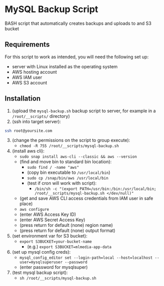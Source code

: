 # MySQL Backup Script
BASH script that automatically creates backups and uploads to and S3 bucket

## Requirements
For this script to work as intended, you will need the following set up:
- server with Linux installed as the operating system
- AWS hosting account
- AWS IAM user
- AWS S3 account

## Installation
1. (upload the `mysql-backup.sh` backup script to server, for example in a `/root/__scripts/` directory)
2. (ssh into target server):
```bash
ssh root@yoursite.com
```
3. (change the permissions on the script to group execute):
	- `chmod -R 755 /root/__scripts/mysql-backup.sh`
4. (install aws cli):
	- `sudo snap install aws-cli --classic && aws --version`
	- (find and move bin to standard bin location):
		- `sudo find / -name "aws"`
		- (copy bin executable to `/usr/local/bin`)
		- `sudo cp /snap/bin/aws /usr/local/bin`
		- (test if cron will work with script):
			- `/bin/sh -c "(export PATH=/usr/bin:/bin:/usr/local/bin; /root/__scripts/mysql-backup.sh </dev/null)"`
	- (get and save AWS CLI access credentials from IAM user in safe place)
	- `aws configure`
	- (enter AWS Access Key ID)
	- (enter AWS Secret Access Key)
	- (press return for default (none) region name)
	- (press return for default (none) output format)
5. (set environment var for S3 bucket):
	- `export S3BUCKET=your-bucket-name`
		- (e.g.) `export S3BUCKET=mlmedia-app-data`
6. (set up mysql config creds):
	- `mysql_config_editor set --login-path=local --host=localhost --user=mysqlsuperuser --password`
	- (enter password for mysqlsuper)
7. (test mysql backup script):
	- `sh /root/__scripts/mysql-backup.sh`
